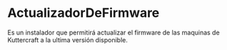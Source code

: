 # ActualizadorDeFirmware
Es un instalador que permitirá actualizar el firmware de las maquinas de Kuttercraft a la ultima versión disponible.
